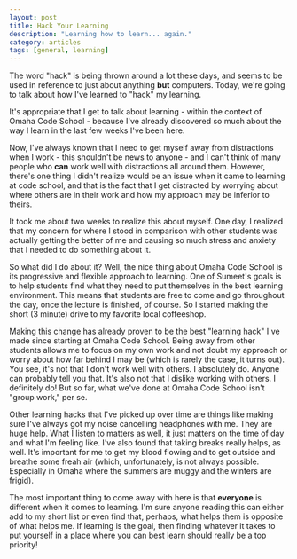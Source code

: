 ```yaml
---
layout: post
title: Hack Your Learning
description: "Learning how to learn... again."
category: articles
tags: [general, learning]
---
```


The word "hack" is being thrown around a lot these days, and seems to be used in reference to just about anything **but** computers. Today, we're going to talk about how I've learned to "hack" my learning. 

It's appropriate that I get to talk about learning - within the context of Omaha Code School - because I've already discovered so much about the way I learn in the last few weeks I've been here.

Now, I've always known that I need to get myself away from distractions when I work - this shouldn't be news to anyone - and I can't think of many people who **can** work well with distractions all around them. However, there's one thing I didn't realize would be an issue when it came to learning at code school, and that is the fact that I get distracted by worrying about where others are in their work and how my approach may be inferior to theirs. 

It took me about two weeks to realize this about myself. One day, I realized that my concern for where I stood in comparison with other students was actually getting the better of me and causing so much stress and anxiety that I needed to do something about it. 

So what did I do about it? Well, the nice thing about Omaha Code School is its progressive and flexible approach to learning. One of Sumeet's goals is to help students find what they need to put themselves in the best learning environment. This means that students are free to come and go throughout the day, once the lecture is finished, of course. So I started making the short (3 minute) drive to my favorite local coffeeshop. 

Making this change has already proven to be the best "learning hack" I've made since starting at Omaha Code School. Being away from other students allows me to focus on my own work and not doubt my approach or worry about how far behind I may be (which is rarely the case, it turns out). You see, it's not that I don't work well with others. I absolutely do. Anyone can probably tell you that. It's also not that I dislike working with others. I definitely do! But so far, what we've done at Omaha Code School isn't "group work," per se. 

Other learning hacks that I've picked up over time are things like making sure I've always got my noise cancelling headphones with me. They are huge help. What I listen to matters as well, it just matters on the time of day and what I'm feeling like. I've also found that taking breaks really helps, as well. It's important for me to get my blood flowing and to get outside and breathe some freah air (which, unfortunately, is not always possible. Especially in Omaha where the summers are muggy and the winters are frigid).

The most important thing to come away with here is that **everyone** is different when it comes to learning. I'm sure anyone reading this can either add to my short list or even find that, perhaps, what helps them is opposite of what helps me. If learning is the goal, then finding whatever it takes to put yourself in a place where you can best learn should really be a top priority!





